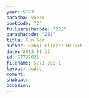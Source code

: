 ```yaml
---
year: 5773
parasha: Vaera
bookcode: "2"
fullparashacode: "202"
parashacode: "202"
title: Fun God
author: Rabbi Eliezer Hirsch
date: 2013-01-12
id: 57732021
filename: 5773-202-1
layout: audio
moment: 
shabbat: 
occasion: 
---
```

